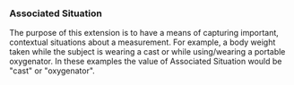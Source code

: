 ### Associated Situation

The purpose of this extension is to have a means of capturing important, contextual situations about a measurement.  For example, a body weight taken while the subject is wearing a cast or while using/wearing a portable oxygenator.  In these examples the value of Associated Situation would be "cast" or "oxygenator".
